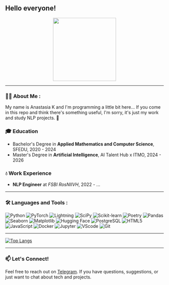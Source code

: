 ## Hello everyone!

<div id="header" align="center">
  <img src="https://i.giphy.com/media/v1.Y2lkPTc5MGI3NjExZjllM3UwanFvNHBhMGlwa2E0aHc2enZyaXAxdnd6cmFidm1uaWxyNyZlcD12MV9pbnRlcm5hbF9naWZfYnlfaWQmY3Q9Zw/H1dxi6xdh4NGQCZSvz/giphy.gif" width="200"/>
</div>

--- 
### :woman_technologist: About Me :
My name is Anastasia K and I'm programming a little bit here... If you come in this repo and think there's something useful, I'm sorry, it's just my work and study NLP projects. 👀

### 🎓 Education
- Bachelor's Degree in **Applied Mathematics and Computer Science**, SFEDU, 2020 - 2024
- Master's Degree in **Artificial Intelligence**, AI Talent Hub x ITMO, 2024 - 2026

### 💧 Work Experience
- **NLP Engineer** at _FSBI RosNIIVH_, 2022 - ...
--- 
### :hammer_and_wrench: Languages and Tools :
![Python](https://img.shields.io/badge/python-%233B99E3.svg?style=for-the-badge&logo=python&logoColor=white) 
![PyTorch](https://img.shields.io/badge/PyTorch-%23EE4C2B.svg?style=for-the-badge&logo=pytorch&logoColor=white)
![Lightning](https://img.shields.io/badge/Lightning-%23792ee5.svg?style=for-the-badge&logo=pytorchlightning&logoColor=white)
![SciPy](https://img.shields.io/badge/SciPy-%8CAAD2.svg?style=for-the-badge&logo=scipy&logoColor=white) 
![Scikit-learn](https://img.shields.io/badge/scikit--learn-%23F7931E.svg?style=for-the-badge&logo=scikit-learn&logoColor=white)
![Poetry](https://img.shields.io/badge/Poetry-%23C3F3F0.svg?style=for-the-badge&logo=poetry&logoColor=white) 
![Pandas](https://img.shields.io/badge/Pandas-%23150458.svg?style=for-the-badge&logo=pandas&logoColor=white) 
![Seaborn](https://img.shields.io/badge/Seaborn-%23F7A60D.svg?style=for-the-badge&logo=seaborn&logoColor=white) 
![Matplotlib](https://img.shields.io/badge/Matplotlib-%230C4D7C.svg?style=for-the-badge&logo=matplotlib&logoColor=white) 
![Hugging Face](https://img.shields.io/badge/HuggingFace-%23FF5B3D.svg?style=for-the-badge&logo=huggingface&logoColor=white) 
![PostgreSQL](https://img.shields.io/badge/PostgreSQL-%23316192.svg?style=for-the-badge&logo=postgresql&logoColor=white) 
![HTML5](https://img.shields.io/badge/HTML5-%23E34F26.svg?style=for-the-badge&logo=html5&logoColor=white) 
![JavaScript](https://img.shields.io/badge/JavaScript-%23F7DF1E.svg?style=for-the-badge&logo=javascript&logoColor=black) 
![Docker](https://img.shields.io/badge/Docker-%2329B3A0.svg?style=for-the-badge&logo=docker&logoColor=white) 
![Jupyter](https://img.shields.io/badge/Jupyter-%23F37626.svg?style=for-the-badge&logo=jupyter&logoColor=white) 
![VScode](https://img.shields.io/badge/VSCode-%23006EBE.svg?style=for-the-badge&logo=visual-studio-code&logoColor=white) 
![Git](https://img.shields.io/badge/Git-%23F1502F.svg?style=for-the-badge&logo=git&logoColor=white) 

--- 
[![Top Langs](https://github-readme-stats.vercel.app/api/top-langs/?username=katimanova&layout=compact&theme=default&hide=html)](https://github.com/anuraghazra/github-readme-stats)

--- 
### 📫 Let's Connect!
Feel free to reach out on [Telegram](https://t.me/k_anastasia_t). If you have questions, suggestions, or just want to chat about tech and projects.

